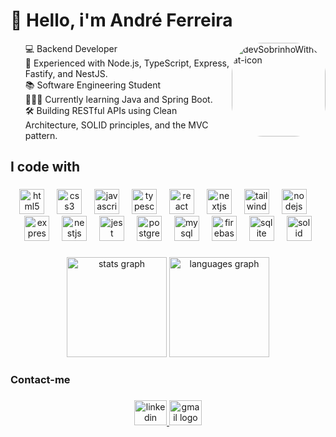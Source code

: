 <div style="display: inline_block">
<h1 align="left">👋 Hello, i'm André Ferreira </h1> 


<img  align="right"
      alt="devSobrinhoWithCat-icon"  
      height="150"
      style="border-radius: 50px" src="https://i.ibb.co/hJtKHky1/pc.jpg" alt="pc" border="0">
      
<ul style="list-style-type: none; margin: 0">
  <li>💻 Backend Developer</li>
  <li>🚀 Experienced with Node.js, TypeScript, Express, Fastify, and NestJS.</li>
  <li>📚 Software Engineering Student</li>        
  <li>🧑🏼‍💻 Currently learning Java and Spring Boot.</li>
  <li>🛠 Building RESTful APIs using Clean Architecture, SOLID principles, and the MVC pattern.</li>
</ul>


  ###

<h2 align="left">I code with</h2>

###

<div align="center">
  <img src="https://skillicons.dev/icons?i=html" height="40" alt="html5 logo"  />
  <img width="12" />
  <img src="https://skillicons.dev/icons?i=css" height="40" alt="css3 logo"  />
  <img width="12" />
  <img src="https://skillicons.dev/icons?i=js" height="40" alt="javascript logo"  />
  <img width="12" />
  <img src="https://skillicons.dev/icons?i=ts" height="40" alt="typescript logo"  />
  <img width="12" />
  <img src="https://skillicons.dev/icons?i=react" height="40" alt="react logo"  />
  <img width="12" />
  <img src="https://skillicons.dev/icons?i=nextjs" height="40" alt="nextjs logo"  />
  <img width="12" />
  <img src="https://skillicons.dev/icons?i=tailwind" height="40" alt="tailwindcss logo"  />
  <img width="12" />
  <img src="https://skillicons.dev/icons?i=nodejs" height="40" alt="nodejs logo"  />
  <img width="12" />
  <img src="https://skillicons.dev/icons?i=express" height="40" alt="express logo"  />
  <img width="12" />
  <img src="https://skillicons.dev/icons?i=nestjs" height="40" alt="nestjs logo"  />
  <img width="12" />
  <img src="https://skillicons.dev/icons?i=jest" height="40" alt="jest logo"  />
  <img width="12" />
  <img src="https://skillicons.dev/icons?i=postgres" height="40" alt="postgresql logo"  />
  <img width="12" />
  <img src="https://skillicons.dev/icons?i=mysql" height="40" alt="mysql logo"  />
  <img width="12" />
  <img src="https://skillicons.dev/icons?i=firebase" height="40" alt="firebase logo"  />
  <img width="12" />
  <img src="https://skillicons.dev/icons?i=sqlite" height="40" alt="sqlite logo"  />
  <img width="12" />
  <img src="https://skillicons.dev/icons?i=solidjs" height="40" alt="solid logo"  />
</div>

###


<div align="center">
  <img src="https://github-readme-stats.vercel.app/api?username=andredevic&show_icons=true&theme=cobalt" height="160em" alt="stats graph"  />
      
  <img src="https://github-readme-stats.vercel.app/api/top-langs?username=andredevic&locale=en&hide_title=false&layout=compact&card_width=320&langs_count=5&theme=cobalt&hide_border=false&order=2" height="160em" alt="languages graph"  />
</div>



<h3 align="left">Contact-me</h3>

###

<div align="center">
  <a href="https://www.linkedin.com/in/andredevic/" target="_blank">
    <img src="https://raw.githubusercontent.com/maurodesouza/profile-readme-generator/master/src/assets/icons/social/linkedin/default.svg" width="52" height="40" alt="linkedin logo"  />
  </a>

  <a href="mailto:andredev.fe@gmail.com" target="_blank">
    <img src="https://raw.githubusercontent.com/maurodesouza/profile-readme-generator/master/src/assets/icons/social/gmail/default.svg" width="52" height="40" alt="gmail logo"  />
  </a>

</div>
</div>





